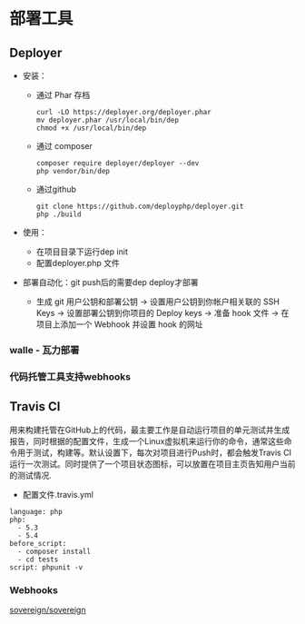 # 部署工具

## Deployer

- 安装：

  - 通过 Phar 存档

    ```
    curl -LO https://deployer.org/deployer.phar
    mv deployer.phar /usr/local/bin/dep
    chmod +x /usr/local/bin/dep
    ```

  - 通过 composer

    ```
    composer require deployer/deployer --dev
    php vendor/bin/dep
    ```

  - 通过github

    ```
    git clone https://github.com/deployphp/deployer.git
    php ./build
    ```

- 使用：

  - 在项目目录下运行dep init
  - 配置deployer.php 文件

- 部署自动化：git push后的需要dep deploy才部署

  - 生成 git 用户公钥和部署公钥 -> 设置用户公钥到你帐户相关联的 SSH Keys -> 设置部署公钥到你项目的 Deploy keys -> 准备 hook 文件 -> 在项目上添加一个 Webhook 并设置 hook 的网址


### walle - 瓦力部署

### 代码托管工具支持webhooks

## Travis CI

用来构建托管在GitHub上的代码，最主要工作是自动运行项目的单元测试并生成报告，同时根据的配置文件，生成一个Linux虚拟机来运行你的命令，通常这些命令用于测试，构建等。默认设置下，每次对项目进行Push时，都会触发Travis CI运行一次测试。同时提供了一个项目状态图标，可以放置在项目主页告知用户当前的测试情况.

- 配置文件.travis.yml

```
language: php
php:
  - 5.3
  - 5.4
before_script:
  - composer install
  - cd tests
script: phpunit -v
```

### Webhooks

[sovereign/sovereign](https://github.com/sovereign/sovereign)
